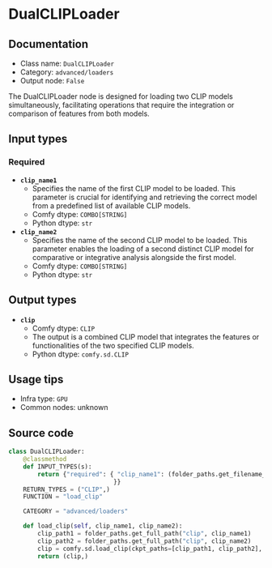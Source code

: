 # DualCLIPLoader
## Documentation
- Class name: `DualCLIPLoader`
- Category: `advanced/loaders`
- Output node: `False`

The DualCLIPLoader node is designed for loading two CLIP models simultaneously, facilitating operations that require the integration or comparison of features from both models.
## Input types
### Required
- **`clip_name1`**
    - Specifies the name of the first CLIP model to be loaded. This parameter is crucial for identifying and retrieving the correct model from a predefined list of available CLIP models.
    - Comfy dtype: `COMBO[STRING]`
    - Python dtype: `str`
- **`clip_name2`**
    - Specifies the name of the second CLIP model to be loaded. This parameter enables the loading of a second distinct CLIP model for comparative or integrative analysis alongside the first model.
    - Comfy dtype: `COMBO[STRING]`
    - Python dtype: `str`
## Output types
- **`clip`**
    - Comfy dtype: `CLIP`
    - The output is a combined CLIP model that integrates the features or functionalities of the two specified CLIP models.
    - Python dtype: `comfy.sd.CLIP`
## Usage tips
- Infra type: `GPU`
- Common nodes: unknown


## Source code
```python
class DualCLIPLoader:
    @classmethod
    def INPUT_TYPES(s):
        return {"required": { "clip_name1": (folder_paths.get_filename_list("clip"), ), "clip_name2": (folder_paths.get_filename_list("clip"), ),
                             }}
    RETURN_TYPES = ("CLIP",)
    FUNCTION = "load_clip"

    CATEGORY = "advanced/loaders"

    def load_clip(self, clip_name1, clip_name2):
        clip_path1 = folder_paths.get_full_path("clip", clip_name1)
        clip_path2 = folder_paths.get_full_path("clip", clip_name2)
        clip = comfy.sd.load_clip(ckpt_paths=[clip_path1, clip_path2], embedding_directory=folder_paths.get_folder_paths("embeddings"))
        return (clip,)

```
